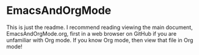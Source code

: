 # EmacsAndOrgMode

This is just the readme. I recommend reading viewing the main document, EmacsAndOrgMode.org, first in a web browser on GitHub if you are unfamiliar with Org mode. If you know Org mode, then view that file in Org mode!
